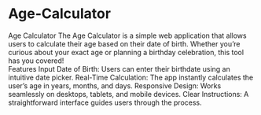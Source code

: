 # Age-Calculator
 Age Calculator  The Age Calculator is a simple web application that allows users to calculate their age based on their date of birth. Whether you’re curious about your exact age or planning a birthday celebration, this tool has you covered!  
Features
Input Date of Birth: Users can enter their birthdate using an intuitive date picker.
Real-Time Calculation: The app instantly calculates the user’s age in years, months, and days.
Responsive Design: Works seamlessly on desktops, tablets, and mobile devices.
Clear Instructions: A straightforward interface guides users through the process.
